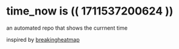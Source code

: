 # time_now is (( 1711537200624 ))

an automated repo that shows the currnent time

inspired by [breakingheatmap](https://github.com/breakingheatmap/breakingheatmap)